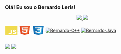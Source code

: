 ### Olá! Eu sou o Bernardo Leris!
<div align="center">
  <a href="https://github.com/bernardoleris">
  <img height="180em" src="https://github-readme-stats.vercel.app/api?username=bernardoleris&show_icons=true&theme=dark&include_all_commits=true&count_private=true"/>
  <img height="180em" src="https://github-readme-stats.vercel.app/api/top-langs/?username=bernardoleris&layout=compact&langs_count=7&theme=dark"/>
</div>

<div style="display: inline_block"><br>
  <img align="center" alt="Bernardo-Js" height="30" width="40" src="https://raw.githubusercontent.com/devicons/devicon/master/icons/javascript/javascript-plain.svg">
  <img align="center" alt="Bernardo-HTML" height="30" width="40" src="https://raw.githubusercontent.com/devicons/devicon/master/icons/html5/html5-original.svg">
  <img align="center" alt="Bernardo-CSS" height="30" width="40" src="https://raw.githubusercontent.com/devicons/devicon/master/icons/css3/css3-original.svg">
  <img align="center" alt="Bernardo-C++" height="30" width="40" src="https://cdn.jsdelivr.net/gh/devicons/devicon/icons/c/c-original.svg" />
  <img align="center" alt="Bernardo-Java" height="30" width="40" src="https://cdn.jsdelivr.net/gh/devicons/devicon/icons/java/java-plain.svg" />
</div>

##

<div> 
  <a href = "mailto:bernardo.leris1@gmail.com"><img src="https://img.shields.io/badge/-Gmail-%23333?style=for-the-badge&logo=gmail&logoColor=white" target="_blank"></a>
  <a href="https://www.linkedin.com/in/bernardo-leris-1b128620b/" target="_blank"><img src="https://img.shields.io/badge/-LinkedIn-%230077B5?style=for-the-badge&logo=linkedin&logoColor=white" target="_blank"></a> 
 
</div>
